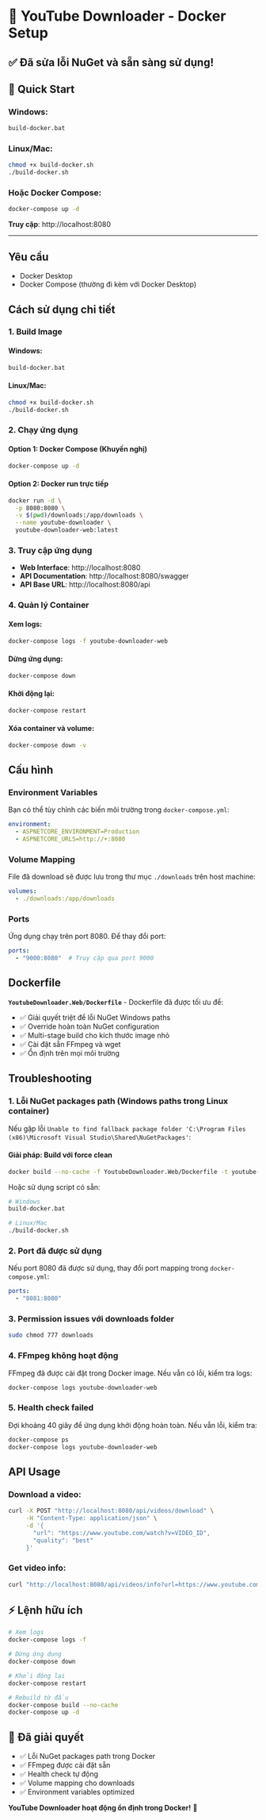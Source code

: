 # 🐳 YouTube Downloader - Docker Setup

## ✅ Đã sửa lỗi NuGet và sẵn sàng sử dụng!

## 🚀 Quick Start

### Windows:
```cmd
build-docker.bat
```

### Linux/Mac:
```bash
chmod +x build-docker.sh
./build-docker.sh
```

### Hoặc Docker Compose:
```bash
docker-compose up -d
```

**Truy cập**: http://localhost:8080

---

## Yêu cầu
- Docker Desktop
- Docker Compose (thường đi kèm với Docker Desktop)

## Cách sử dụng chi tiết

### 1. Build Image

#### Windows:
```cmd
build-docker.bat
```

#### Linux/Mac:
```bash
chmod +x build-docker.sh
./build-docker.sh
```

### 2. Chạy ứng dụng

#### Option 1: Docker Compose (Khuyến nghị)
```bash
docker-compose up -d
```

#### Option 2: Docker run trực tiếp
```bash
docker run -d \
  -p 8080:8080 \
  -v $(pwd)/downloads:/app/downloads \
  --name youtube-downloader \
  youtube-downloader-web:latest
```

### 3. Truy cập ứng dụng

- **Web Interface**: http://localhost:8080
- **API Documentation**: http://localhost:8080/swagger
- **API Base URL**: http://localhost:8080/api

### 4. Quản lý Container

#### Xem logs:
```bash
docker-compose logs -f youtube-downloader-web
```

#### Dừng ứng dụng:
```bash
docker-compose down
```

#### Khởi động lại:
```bash
docker-compose restart
```

#### Xóa container và volume:
```bash
docker-compose down -v
```

## Cấu hình

### Environment Variables
Bạn có thể tùy chỉnh các biến môi trường trong `docker-compose.yml`:

```yaml
environment:
  - ASPNETCORE_ENVIRONMENT=Production
  - ASPNETCORE_URLS=http://+:8080
```

### Volume Mapping
File đã download sẽ được lưu trong thư mục `./downloads` trên host machine:

```yaml
volumes:
  - ./downloads:/app/downloads
```

### Ports
Ứng dụng chạy trên port 8080. Để thay đổi port:

```yaml
ports:
  - "9000:8080"  # Truy cập qua port 9000
```

## Dockerfile

**`YoutubeDownloader.Web/Dockerfile`** - Dockerfile đã được tối ưu để:
- ✅ Giải quyết triệt để lỗi NuGet Windows paths
- ✅ Override hoàn toàn NuGet configuration  
- ✅ Multi-stage build cho kích thước image nhỏ
- ✅ Cài đặt sẵn FFmpeg và wget
- ✅ Ổn định trên mọi môi trường

## Troubleshooting

### 1. Lỗi NuGet packages path (Windows paths trong Linux container)
Nếu gặp lỗi `Unable to find fallback package folder 'C:\Program Files (x86)\Microsoft Visual Studio\Shared\NuGetPackages'`:

#### Giải pháp: Build với force clean
```bash
docker build --no-cache -f YoutubeDownloader.Web/Dockerfile -t youtube-downloader-web:latest .
```

Hoặc sử dụng script có sẵn:
```bash
# Windows
build-docker.bat

# Linux/Mac
./build-docker.sh
```

### 2. Port đã được sử dụng
Nếu port 8080 đã được sử dụng, thay đổi port mapping trong `docker-compose.yml`:
```yaml
ports:
  - "8081:8080"
```

### 3. Permission issues với downloads folder
```bash
sudo chmod 777 downloads
```

### 4. FFmpeg không hoạt động
FFmpeg đã được cài đặt trong Docker image. Nếu vẫn có lỗi, kiểm tra logs:
```bash
docker-compose logs youtube-downloader-web
```

### 5. Health check failed
Đợi khoảng 40 giây để ứng dụng khởi động hoàn toàn. Nếu vẫn lỗi, kiểm tra:
```bash
docker-compose ps
docker-compose logs youtube-downloader-web
```

## API Usage

### Download a video:
```bash
curl -X POST "http://localhost:8080/api/videos/download" \
     -H "Content-Type: application/json" \
     -d '{
       "url": "https://www.youtube.com/watch?v=VIDEO_ID",
       "quality": "best"
     }'
```

### Get video info:
```bash
curl "http://localhost:8080/api/videos/info?url=https://www.youtube.com/watch?v=VIDEO_ID"
```

## ⚡ Lệnh hữu ích

```bash
# Xem logs
docker-compose logs -f

# Dừng ứng dụng  
docker-compose down

# Khởi động lại
docker-compose restart

# Rebuild từ đầu
docker-compose build --no-cache
docker-compose up -d
```

## 🔧 Đã giải quyết

- ✅ Lỗi NuGet packages path trong Docker
- ✅ FFmpeg được cài đặt sẵn  
- ✅ Health check tự động
- ✅ Volume mapping cho downloads
- ✅ Environment variables optimized

**YouTube Downloader hoạt động ổn định trong Docker!** 🎉 